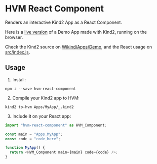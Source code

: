# HVM React Component

Renders an interactive Kind2 App as a React Component.

Here is a [live version](https://kindelia.github.io/hvm-react-component) of a Demo App made with Kind2, running on the browser.

Check the Kind2 source on [Wikind/Apps/Demo](https://github.com/Kindelia/Wikind/blob/master/Apps/Demo/_.kind2), and the React usage on [src/index.js](src/index.js).

## Usage

1. Install:

```
npm i --save hvm-react-component
```

2. Compile your Kind2 app to HVM:

```
kind2 to-hvm Apps/MyApp/_.kind2
```

3. Include it on your React app:

```javascript
import "hvm-react-component" as HVM_Component;

const main = "Apps.MyApp";
const code = "code_here";

function MyApp() {
  return <HVM_Component main={main} code={code} />;
}
```
